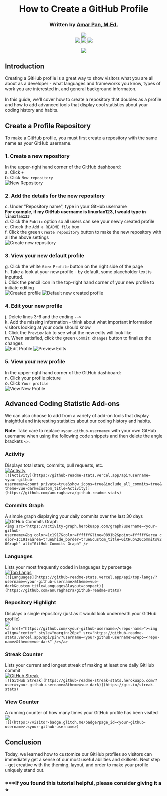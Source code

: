 <div align="center">

# How to Create a GitHub Profile
<h3 id="author">
   Written by <a href="https://www.linkedin.com/in/profpan396/">Amar Pan, M.Ed.</a></h3> 

<!-- Delete below for publication -->
 <a href="https://profpan396.github.io" target="_blank">
        <img
          src="https://img.shields.io/badge/-profpan396.github.io-magenta?style=flat&logo=Blackberry&logoColor=black">
      </a>
      <br>

 <a href="https://www.github.com/profpan396/" target="_blank">
        <img
          src="https://img.shields.io/badge/-@profpan396-junglegreen?style=flat&logo=GitHub&logoColor=black">
      </a>
 <a href="https://www.linkedin.com/in/profpan396/" target="_blank">
      <img src="https://img.shields.io/badge/-@profpan396-blue?style=flat&logo=Linkedin&logoColor=black">
 </a> 
  <a href="https://medium.com/@profpan396">
    <img src="https://img.shields.io/badge/-@profpan396-pink?style=flat&logo=medium&logoColor=black">
 </a>
 
![](https://visitor-badge.glitch.me/badge?page_id=profpan396.github-profile-tutorial)

<!-- Delete above for publication -->
    
 </div>

## Introduction
Creating a GitHub profile is a great way to show visitors what you are all about as a developer - what languages and frameworks you know, types of work you are interested in, and general background informaton. 
<br><br>
In this guide, we'll cover how to create a repository that doubles as a profile and how to add advanced tools that display cool statistics about your coding history and habits. 

## Create a Profile Repository
To make a GitHub profile, you must first create a repository with the same name as your GitHub username. 

### 1. Create a new repository
In the upper-right hand corner of the GitHub dashboard: 
<br>
a. Click `+` <br> b. Click `New repository`
<br>
![New Repository](images/ghprofile-new-repo.png)
<br> 
           
### 2. Add the details for the new repository
c. Under "Repository name", type in your GitHub username <br>
**For example, if my GitHub username is linuxfan123, I would type in `linuxfan123`**
<br>
d. Click the `Public` option so all users can see your newly created profile
<br>
e. Check the `Add a README file` box
<br>
f. Click the green `Create repository` button to make the new repository with all the above settings
<br>
![Create new repository](images/ghprofile-name-repo.png)

### 3. View your new default profile
g. Click the white `View Profile` button on the right side of the page
<br>
h. Take a look at your new profile - by default, some placeholder text is inputted.
<br>
i. Click the pencil icon in the top-right hand corner of your new profile to initiate editing
<br>
![Created profile](images/ghprofile-created-profile.png)
![Default new created profile](images/ghprofile-default-profile.png)

### 4. Edit your new profile
j. Delete lines 3-6 and the ending `-->`
<br>
k. Add the missing information - think about what important information visitors looking at your code should know
<br>
l. Click the `Preview` tab to see what the new edits will look like
<br>
m. When satisfied, click the green `Commit changes` button to finalize the changes
<br>
![Edit Profile](images/ghprofile-edit-profile.png)
![Preview Edits](images/ghprofile-preview.png)

### 5. View your new profile
In the upper-right hand corner of the GitHub dashboard:
<br>
n. Click your profile picture
<br>
o. Click `Your profile`
<br>
![View New Profile](images/ghprofile-your-profile.png)

## Advanced Coding Statistic Add-ons
We can also choose to add from a variety of add-on tools that display insightful and interesting statistics about our coding history and habits.<br>
<!-- Convert note to Hugo-type for publication -->
**Note**: Take care to replace `<your-github-username>` with your own GitHub username when using the following code snippets and then delete the angle brackets `<>`. 
<br>

### Activity
Displays total stars, commits, pull requests, etc.
<br>
[![Activity](https://github-readme-stats.vercel.app/api?username=profpan396&count_private=true&show_icons=true&include_all_commits=true&theme=vue-dark&custom_title=Activity)](https://github.com/anuraghazra/github-readme-stats)
<br>
`[![Activity](https://github-readme-stats.vercel.app/api?username=<your-github-username>&count_private=true&show_icons=true&include_all_commits=true&theme=vue-dark&custom_title=Activity)](https://github.com/anuraghazra/github-readme-stats)`

### Commits Graph
A simple graph displaying your daily commits over the last 30 days
<br>
<img src="https://activity-graph.herokuapp.com/graph?username=profpan396&bg_color=1c1917&color=ffffff&line=0891b2&point=ffffff&area_color=1c1917&area=true&hide_border=true&custom_title=GitHub%20Commits%20Graph" alt="GitHub Commits Graph" />
<br>
`<img src="https://activity-graph.herokuapp.com/graph?username=<your-github-username>&bg_color=1c1917&color=ffffff&line=0891b2&point=ffffff&area_color=1c1917&area=true&hide_border=true&custom_title=GitHub%20Commits%20Graph" alt="GitHub Commits Graph" />`

### Languages
Lists your most frequently coded in languages by percentage
<br>
[![Top Langs](https://github-readme-stats.vercel.app/api/top-langs/?username=profpan396&theme=vue-dark&custom_title=Languages&layout=compact)](https://github.com/anuraghazra/github-readme-stats)
<br>
`[![Languages](https://github-readme-stats.vercel.app/api/top-langs/?username=<your-github-username>&theme=vue-dark&custom_title=Languages&layout=compact)](https://github.com/anuraghazra/github-readme-stats)`

### Repository Highlight
Displays a single repository (just as it would look underneath your GitHub profile)
<br>
<a href="https://github.com/profpan396/simon-memory-game"><img align="center" src="https://github-readme-stats.vercel.app/api/pin/?username=profpan396&repo=simon-memory-game&theme=vue-dark" /></a>
<br>
`<a href="https://github.com/<your-github-username>/<repo-name>"><img align="center" style="margin:20px" src="https://github-readme-stats.vercel.app/api/pin/?username=<your-github-username>&repo=<repo-name>&theme=vue-dark" /></a>`

### Streak Counter
Lists your current and longest streak of making at least one daily GitHub commit
<br>
[![GitHub Streak](https://github-readme-streak-stats.herokuapp.com/?user=profpan396&theme=vue-dark)](https://git.io/streak-stats)
<br>
`[![GitHub Streak](https://github-readme-streak-stats.herokuapp.com/?user=<your-github-username>&theme=vue-dark)](https://git.io/streak-stats)`

### View Counter
A running counter of how many times your GitHub profile has been visited
<br>
![](https://visitor-badge.glitch.me/badge?page_id=amarpan.amarpan)
<br>
`![](https://visitor-badge.glitch.me/badge?page_id=<your-github-username>.<your-github-username>)`

## Conclusion
Today, we learned how to customize our GitHub profiles so visitors can immediately get a sense of our most useful abilities and skillsets. Next step - get creative with the theming, layout, and order to make your profile uniquely stand out. 
### ***If you found this tutorial helpful, please consider giving it a :star:
